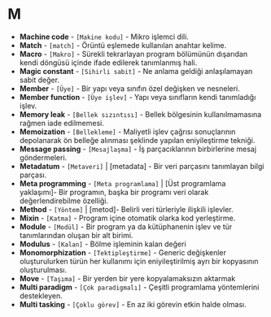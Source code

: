 # **M**

* **Machine code** - `[Makine kodu]` - Mikro işlemci dili.
* **Match** - `[match]` - Örüntü eşlemede kullanılan anahtar kelime.
* **Macro** - `[Makro]` - Sürekli tekrarlayan program bölümünün dışarıdan kendi döngüsü içinde ifade edilerek tanımlanmış hali. 
* **Magic constant** - `[Sihirli sabit]` - Ne anlama geldiği anlaşılamayan sabit değer.
* **Member** - `[Üye]` - Bir yapı veya sınıfın özel değişken ve nesneleri.
* **Member function** - `[Üye işlev]` - Yapı veya sınıfların kendi tanımladığı işlev.
* **Memory leak** - `[Bellek sızıntısı]` - Bellek bölgesinin kullanılmamasına rağmen iade edilmemesi.
* **Memoization** - `[Bellekleme]` - Maliyetli işlev çağrısı sonuçlarının depolanarak ön belleğe alınması şeklinde yapılan eniyileştirme tekniği. 
* **Message passing** - `[Mesajlaşma]` - İş parçacıklarının birbirlerine mesaj göndermeleri.
* **Metadatum** - `[Metaveri]` | [metadata] - Bir veri parçasını tanımlayan bilgi parçası.
* **Meta programming** - `[Meta programlama]` | [Üst programlama yaklaşımı]- Bir programın, başka bir programı veri olarak değerlendirebilme özelliği.
* **Method** - `[Yöntem]` | [metod]- Belirli veri türleriyle ilişkili işlevler.
* **Mixin** - `[Katma]` - Program içine otomatik olarka kod yerleştirme.
* **Module** - `[Modül]` - Bir program ya da kütüphanenin işlev ve tür tanımlarından oluşan bir alt birimi.
* **Modulus** - `[Kalan]` - Bölme işleminin kalan değeri
* **Monomorphization** - `[Tektipleştirme]` - Generic değişkenler oluşturulurken türün her kullanımı için eniyileştirilmiş ayrı bir kopyasının oluşturulması.
* **Move** - `[Taşıma]` - Bir yerden bir yere kopyalamaksızın aktarmak
* **Multi paradigm** - `[Çok paradigmalı]` - Çeşitli programlama yöntemlerini destekleyen.
* **Multi tasking** - `[Çoklu görev]` - En az iki görevin etkin halde olması.
